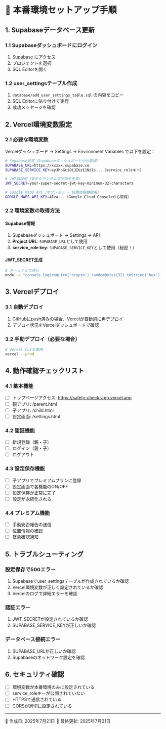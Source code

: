 # 🚀 本番環境セットアップ手順

## 1. Supabaseデータベース更新

### 1.1 Supabaseダッシュボードにログイン
1. [Supabase](https://app.supabase.com) にアクセス
2. プロジェクトを選択
3. SQL Editorを開く

### 1.2 user_settingsテーブル作成
1. `database/add_user_settings_table.sql` の内容をコピー
2. SQL Editorに貼り付けて実行
3. 成功メッセージを確認

## 2. Vercel環境変数設定

### 2.1 必要な環境変数
Vercelダッシュボード → Settings → Environment Variables で以下を設定：

```bash
# Supabase設定（Supabaseダッシュボードから取得）
SUPABASE_URL=https://xxxxx.supabase.co
SUPABASE_SERVICE_KEY=eyJhbGciOiJIUzI1NiIs...（service_roleキー）

# JWT認証用（安全なランダム文字列を生成）
JWT_SECRET=your-super-secret-jwt-key-minimum-32-characters

# Google Maps API（オプション - 位置情報機能用）
GOOGLE_MAPS_API_KEY=AIza...（Google Cloud Consoleから取得）
```

### 2.2 環境変数の取得方法

#### Supabase情報
1. Supabaseダッシュボード → Settings → API
2. **Project URL**: `SUPABASE_URL`として使用
3. **service_role key**: `SUPABASE_SERVICE_KEY`として使用（秘密！）

#### JWT_SECRET生成
```bash
# ターミナルで実行
node -e "console.log(require('crypto').randomBytes(32).toString('hex'))"
```

## 3. Vercelデプロイ

### 3.1 自動デプロイ
1. GitHubにpush済みの場合、Vercelが自動的に再デプロイ
2. デプロイ状況をVercelダッシュボードで確認

### 3.2 手動デプロイ（必要な場合）
```bash
# Vercel CLIを使用
vercel --prod
```

## 4. 動作確認チェックリスト

### 4.1 基本機能
- [ ] トップページアクセス: https://safety-check-app.vercel.app
- [ ] 親アプリ: /parent.html
- [ ] 子アプリ: /child.html
- [ ] 設定画面: /settings.html

### 4.2 認証機能
- [ ] 新規登録（親・子）
- [ ] ログイン（親・子）
- [ ] ログアウト

### 4.3 設定保存機能
- [ ] 子アプリでプレミアムプランに登録
- [ ] 設定画面で各機能のON/OFF
- [ ] 設定保存が正常に完了
- [ ] 設定が永続化される

### 4.4 プレミアム機能
- [ ] 手動安否報告の送信
- [ ] 位置情報の確認
- [ ] 緊急確認通知

## 5. トラブルシューティング

### 設定保存で500エラー
1. Supabaseでuser_settingsテーブルが作成されているか確認
2. Vercel環境変数が正しく設定されているか確認
3. Vercelのログで詳細エラーを確認

### 認証エラー
1. JWT_SECRETが設定されているか確認
2. SUPABASE_SERVICE_KEYが正しいか確認

### データベース接続エラー
1. SUPABASE_URLが正しいか確認
2. Supabaseのネットワーク設定を確認

## 6. セキュリティ確認

- [ ] 環境変数が本番環境のみに設定されている
- [ ] service_roleキーが公開されていない
- [ ] HTTPSで通信されている
- [ ] CORSが適切に設定されている

---

📅 作成日: 2025年7月21日
🔧 最終更新: 2025年7月21日